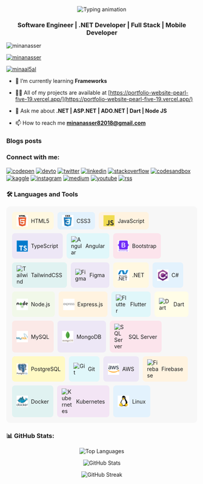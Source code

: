 <p align="center">
  <img src="https://readme-typing-svg.demolab.com?font=Fira+Code&weight=500&size=24&pause=1000&center=true&width=460&lines=HI%2C+I'm+Mina+Nasser+Enjilizy+%F0%9F%91%8B;" alt="Typing animation" />
</p>

<h3 align="center">Software Engineer | .NET Developer | Full Stack | Mobile Developer</h3>

<p align="left"> <img src="https://komarev.com/ghpvc/?username=minanasser&label=Profile%20views&color=0e75b6&style=flat" alt="minanasser" /> </p>

<p align="left"> <a href="https://github.com/ryo-ma/github-profile-trophy"><img src="https://github-profile-trophy.vercel.app/?username=minanasser" alt="minanasser" /></a> </p>

<p align="left"> <a href="https://twitter.com/minaal5al" target="blank"><img src="https://img.shields.io/twitter/follow/minaal5al?logo=twitter&style=for-the-badge" alt="minaal5al" /></a> </p>

- 🌱 I’m currently learning **Frameworks**

- 👨‍💻 All of my projects are available at [https://portfolio-website-pearl-five-19.vercel.app/](https://portfolio-website-pearl-five-19.vercel.app/)

- 💬 Ask me about **.NET | ASP.NET | ADO.NET | Dart | Node JS**

- 📫 How to reach me **minanasser82018@gmail.com**

### Blogs posts
<!-- BLOG-POST-LIST:START -->
<!-- BLOG-POST-LIST:END -->

<h3 align="left">Connect with me:</h3>
<p align="left">
<a href="https://codepen.io/mina-nasser-the-sans" target="blank"><img align="center" src="https://raw.githubusercontent.com/rahuldkjain/github-profile-readme-generator/master/src/images/icons/Social/codepen.svg" alt="codepen" height="30" width="40" /></a>
<a href="https://dev.to/minaal5al" target="blank"><img align="center" src="https://raw.githubusercontent.com/rahuldkjain/github-profile-readme-generator/master/src/images/icons/Social/devto.svg" alt="devto" height="30" width="40" /></a>
<a href="https://twitter.com/minaal5al" target="blank"><img align="center" src="https://raw.githubusercontent.com/rahuldkjain/github-profile-readme-generator/master/src/images/icons/Social/twitter.svg" alt="twitter" height="30" width="40" /></a>
<a href="https://www.linkedin.com/in/mina-nasser-al5al/" target="blank"><img align="center" src="https://raw.githubusercontent.com/rahuldkjain/github-profile-readme-generator/master/src/images/icons/Social/linked-in-alt.svg" alt="linkedin" height="30" width="40" /></a>
<a href="https://stackoverflow.com/users/18736521/mina-nasser?tab=profile" target="blank"><img align="center" src="https://raw.githubusercontent.com/rahuldkjain/github-profile-readme-generator/master/src/images/icons/Social/stack-overflow.svg" alt="stackoverflow" height="30" width="40" /></a>
<a href="https://codesandbox.io/u/minaal5al" target="blank"><img align="center" src="https://raw.githubusercontent.com/rahuldkjain/github-profile-readme-generator/master/src/images/icons/Social/codesandbox.svg" alt="codesandbox" height="30" width="40" /></a>
<a href="https://www.kaggle.com/minanasseral5al" target="blank"><img align="center" src="https://raw.githubusercontent.com/rahuldkjain/github-profile-readme-generator/master/src/images/icons/Social/kaggle.svg" alt="kaggle" height="30" width="40" /></a>
<a href="https://www.instagram.com/mina_al5al/" target="blank"><img align="center" src="https://raw.githubusercontent.com/rahuldkjain/github-profile-readme-generator/master/src/images/icons/Social/instagram.svg" alt="instagram" height="30" width="40" /></a>
<a href="https://medium.com/@minaal5al" target="blank"><img align="center" src="https://raw.githubusercontent.com/rahuldkjain/github-profile-readme-generator/master/src/images/icons/Social/medium.svg" alt="medium" height="30" width="40" /></a>
<a href="https://www.youtube.com/@al5al207" target="blank"><img align="center" src="https://raw.githubusercontent.com/rahuldkjain/github-profile-readme-generator/master/src/images/icons/Social/youtube.svg" alt="youtube" height="30" width="40" /></a>
<a href="https://rss.app/feeds/nkyf2mz5460n56od.xml" target="blank"><img align="center" src="https://raw.githubusercontent.com/rahuldkjain/github-profile-readme-generator/master/src/images/icons/Social/rss.svg" alt="rss" height="30" width="40" /></a>
</p>
<!-- 🎨 Languages and Tools Section -->
<h3 align="left">🛠 Languages and Tools</h3>

<div style="display: flex; flex-wrap: wrap; gap: 10px; background: #f7f7f7; padding: 15px; border-radius: 10px;">

  <!-- Frontend Tools -->
  <div style="display: flex; align-items: center; gap: 8px; background: #fff8e1; padding: 8px 12px; border-radius: 8px;">
    <img src="https://raw.githubusercontent.com/devicons/devicon/master/icons/html5/html5-original-wordmark.svg" width="30" alt="HTML">
    <span>HTML5</span>
  </div>
  <div style="display: flex; align-items: center; gap: 8px; background: #e3f2fd; padding: 8px 12px; border-radius: 8px;">
    <img src="https://raw.githubusercontent.com/devicons/devicon/master/icons/css3/css3-original-wordmark.svg" width="30" alt="CSS">
    <span>CSS3</span>
  </div>
  <div style="display: flex; align-items: center; gap: 8px; background: #fff3e0; padding: 8px 12px; border-radius: 8px;">
    <img src="https://raw.githubusercontent.com/devicons/devicon/master/icons/javascript/javascript-original.svg" width="30" alt="JavaScript">
    <span>JavaScript</span>
  </div>
  <div style="display: flex; align-items: center; gap: 8px; background: #ede7f6; padding: 8px 12px; border-radius: 8px;">
    <img src="https://raw.githubusercontent.com/devicons/devicon/master/icons/typescript/typescript-original.svg" width="30" alt="TypeScript">
    <span>TypeScript</span>
  </div>
  <div style="display: flex; align-items: center; gap: 8px; background: #e0f7fa; padding: 8px 12px; border-radius: 8px;">
    <img src="https://angular.io/assets/images/logos/angular/angular.svg" width="30" alt="Angular">
    <span>Angular</span>
  </div>
  <div style="display: flex; align-items: center; gap: 8px; background: #fce4ec; padding: 8px 12px; border-radius: 8px;">
    <img src="https://raw.githubusercontent.com/devicons/devicon/master/icons/bootstrap/bootstrap-plain-wordmark.svg" width="30" alt="Bootstrap">
    <span>Bootstrap</span>
  </div>
  <div style="display: flex; align-items: center; gap: 8px; background: #e0f2f1; padding: 8px 12px; border-radius: 8px;">
    <img src="https://www.vectorlogo.zone/logos/tailwindcss/tailwindcss-icon.svg" width="30" alt="Tailwind">
    <span>TailwindCSS</span>
  </div>

  <!-- UI/UX & Tools -->
  <div style="display: flex; align-items: center; gap: 8px; background: #ede7f6; padding: 8px 12px; border-radius: 8px;">
    <img src="https://www.vectorlogo.zone/logos/figma/figma-icon.svg" width="30" alt="Figma">
    <span>Figma</span>
  </div>

  <!-- Backend & Mobile -->
  <div style="display: flex; align-items: center; gap: 8px; background: #fff8e1; padding: 8px 12px; border-radius: 8px;">
    <img src="https://raw.githubusercontent.com/devicons/devicon/master/icons/dot-net/dot-net-original-wordmark.svg" width="30" alt="DotNet">
    <span>.NET</span>
  </div>
  <div style="display: flex; align-items: center; gap: 8px; background: #e3f2fd; padding: 8px 12px; border-radius: 8px;">
    <img src="https://raw.githubusercontent.com/devicons/devicon/master/icons/csharp/csharp-original.svg" width="30" alt="CSharp">
    <span>C#</span>
  </div>
  <div style="display: flex; align-items: center; gap: 8px; background: #f1f8e9; padding: 8px 12px; border-radius: 8px;">
    <img src="https://raw.githubusercontent.com/devicons/devicon/master/icons/nodejs/nodejs-original-wordmark.svg" width="30" alt="Node.js">
    <span>Node.js</span>
  </div>
  <div style="display: flex; align-items: center; gap: 8px; background: #fff3e0; padding: 8px 12px; border-radius: 8px;">
    <img src="https://raw.githubusercontent.com/devicons/devicon/master/icons/express/express-original-wordmark.svg" width="30" alt="Express">
    <span>Express.js</span>
  </div>
  <div style="display: flex; align-items: center; gap: 8px; background: #e0f7fa; padding: 8px 12px; border-radius: 8px;">
    <img src="https://storage.googleapis.com/cms-storage-bucket/a9d6ce81aee44ae017ee.png" width="30" alt="Flutter">
    <span>Flutter</span>
  </div>
  <div style="display: flex; align-items: center; gap: 8px; background: #fffde7; padding: 8px 12px; border-radius: 8px;">
    <img src="https://www.vectorlogo.zone/logos/dartlang/dartlang-icon.svg" width="30" alt="Dart">
    <span>Dart</span>
  </div>

  <!-- Databases -->
  <div style="display: flex; align-items: center; gap: 8px; background: #fbe9e7; padding: 8px 12px; border-radius: 8px;">
    <img src="https://raw.githubusercontent.com/devicons/devicon/master/icons/mysql/mysql-original-wordmark.svg" width="30" alt="MySQL">
    <span>MySQL</span>
  </div>
  <div style="display: flex; align-items: center; gap: 8px; background: #ede7f6; padding: 8px 12px; border-radius: 8px;">
    <img src="https://raw.githubusercontent.com/devicons/devicon/master/icons/mongodb/mongodb-original-wordmark.svg" width="30" alt="MongoDB">
    <span>MongoDB</span>
  </div>
  <div style="display: flex; align-items: center; gap: 8px; background: #fce4ec; padding: 8px 12px; border-radius: 8px;">
    <img src="https://www.svgrepo.com/show/303229/microsoft-sql-server-logo.svg" width="30" alt="SQL Server">
    <span>SQL Server</span>
  </div>
  <div style="display: flex; align-items: center; gap: 8px; background: #fff9c4; padding: 8px 12px; border-radius: 8px;">
    <img src="https://raw.githubusercontent.com/devicons/devicon/master/icons/postgresql/postgresql-original-wordmark.svg" width="30" alt="PostgreSQL">
    <span>PostgreSQL</span>
  </div>

  <!-- DevOps & Cloud -->
  <div style="display: flex; align-items: center; gap: 8px; background: #e0f7fa; padding: 8px 12px; border-radius: 8px;">
    <img src="https://www.vectorlogo.zone/logos/git-scm/git-scm-icon.svg" width="30" alt="Git">
    <span>Git</span>
  </div>
  <div style="display: flex; align-items: center; gap: 8px; background: #ede7f6; padding: 8px 12px; border-radius: 8px;">
    <img src="https://raw.githubusercontent.com/devicons/devicon/master/icons/amazonwebservices/amazonwebservices-original-wordmark.svg" width="30" alt="AWS">
    <span>AWS</span>
  </div>
  <div style="display: flex; align-items: center; gap: 8px; background: #fff3e0; padding: 8px 12px; border-radius: 8px;">
    <img src="https://encrypted-tbn0.gstatic.com/images?q=tbn:ANd9GcTuawUuQCcq6fD-KpdmL4QixUOyqQqdrVNIDg&s" width="30" alt="Firebase">
    <span>Firebase</span>
  </div>
  <div style="display: flex; align-items: center; gap: 8px; background: #e0f2f1; padding: 8px 12px; border-radius: 8px;">
    <img src="https://raw.githubusercontent.com/devicons/devicon/master/icons/docker/docker-original-wordmark.svg" width="30" alt="Docker">
    <span>Docker</span>
  </div>
  <div style="display: flex; align-items: center; gap: 8px; background: #f3e5f5; padding: 8px 12px; border-radius: 8px;">
    <img src="https://www.vectorlogo.zone/logos/kubernetes/kubernetes-icon.svg" width="30" alt="Kubernetes">
    <span>Kubernetes</span>
  </div>
  <div style="display: flex; align-items: center; gap: 8px; background: #e3f2fd; padding: 8px 12px; border-radius: 8px;">
    <img src="https://raw.githubusercontent.com/devicons/devicon/master/icons/linux/linux-original.svg" width="30" alt="Linux">
    <span>Linux</span>
  </div>

</div>

<!-- ✅ دعم مخفي بدون حذف -->
<!-- <h3 align="left">Support:</h3>
<p>
  <a href="https://www.buymeacoffee.com/MinaAl5al">
    <img align="left" src="https://cdn.buymeacoffee.com/buttons/v2/default-yellow.png" height="50" width="210" alt="MinaAl5al" />
  </a>
  <a href="https://ko-fi.com/MinaAl5al">
    <img align="left" src="https://cdn.ko-fi.com/cdn/kofi3.png?v=3" height="50" width="210" alt="MinaAl5al" />
  </a>
</p><br><br> -->

<h3 align="left">📊 GitHub Stats:</h3>

<p align="center">
  <img src="https://github-readme-stats.vercel.app/api/top-langs?username=minanasser&show_icons=true&locale=en&layout=compact" alt="Top Languages" />
</p>

<p align="center">
  <img src="https://github-readme-stats.vercel.app/api?username=minanasser&show_icons=true&locale=en" alt="GitHub Stats" />
</p>

<p align="center">
  <img src="https://github-readme-streak-stats.herokuapp.com/?user=minanasser" alt="GitHub Streak" />
</p>

